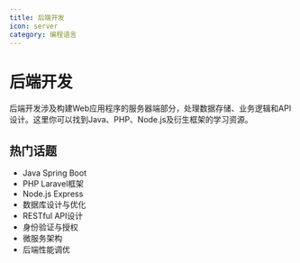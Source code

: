 ```yaml
---
title: 后端开发
icon: server
category: 编程语言
---
```


# 后端开发

后端开发涉及构建Web应用程序的服务器端部分，处理数据存储、业务逻辑和API设计。这里你可以找到Java、PHP、Node.js及衍生框架的学习资源。

## 热门话题

- Java Spring Boot
- PHP Laravel框架
- Node.js Express
- 数据库设计与优化
- RESTful API设计
- 身份验证与授权
- 微服务架构
- 后端性能调优